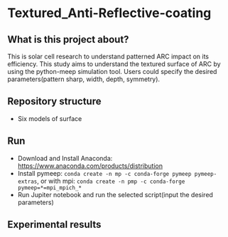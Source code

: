 # Textured_Anti-Reflective-coating

## What is this project about?
This is solar cell research to understand patterned ARC impact on its efficiency. This study aims to understand the textured surface of ARC by using the python-meep simulation tool. Users could specify the desired parameters(pattern sharp, width, depth, symmetry).

## Repository structure
- Six models of surface

## Run
- Download and Install Anaconda: https://www.anaconda.com/products/distribution
- Install pymeep: ```conda create -n mp -c conda-forge pymeep pymeep-extras```, or with mpi: ```conda create -n pmp -c conda-forge pymeep=*=mpi_mpich_*```
- Run Jupiter notebook and run the selected script(input the desired parameters)

## Experimental results
